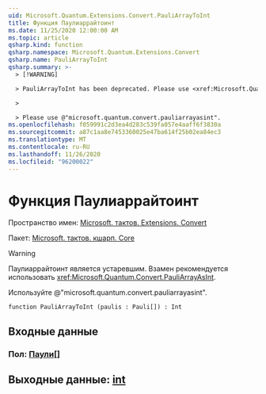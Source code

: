```yaml
---
uid: Microsoft.Quantum.Extensions.Convert.PauliArrayToInt
title: Функция Паулиаррайтоинт
ms.date: 11/25/2020 12:00:00 AM
ms.topic: article
qsharp.kind: function
qsharp.namespace: Microsoft.Quantum.Extensions.Convert
qsharp.name: PauliArrayToInt
qsharp.summary: >-
  > [!WARNING]

  > PauliArrayToInt has been deprecated. Please use <xref:Microsoft.Quantum.Convert.PauliArrayAsInt> instead.

  >

  > Please use @"microsoft.quantum.convert.pauliarrayasint".
ms.openlocfilehash: f059991c2d3ea4d283c539fa057e4aaff6f3830a
ms.sourcegitcommit: a87c1aa8e7453360025e47ba614f25b02ea84ec3
ms.translationtype: MT
ms.contentlocale: ru-RU
ms.lasthandoff: 11/26/2020
ms.locfileid: "96200022"
---
```

# <a name="pauliarraytoint-function"></a>Функция Паулиаррайтоинт

Пространство имен: [Microsoft. тактов. Extensions. Convert](xref:Microsoft.Quantum.Extensions.Convert)

Пакет: [Microsoft. тактов. кшарп. Core](https://nuget.org/packages/Microsoft.Quantum.QSharp.Core)


> [!WARNING]
> Паулиаррайтоинт является устаревшим. Взамен рекомендуется использовать <xref:Microsoft.Quantum.Convert.PauliArrayAsInt>.
>
> Используйте @"microsoft.quantum.convert.pauliarrayasint".



```qsharp
function PauliArrayToInt (paulis : Pauli[]) : Int
```


## <a name="input"></a>Входные данные

### <a name="paulis--pauli"></a>Пол: [Паули](xref:microsoft.quantum.lang-ref.pauli)[]





## <a name="output--int"></a>Выходные данные: [int](xref:microsoft.quantum.lang-ref.int)

